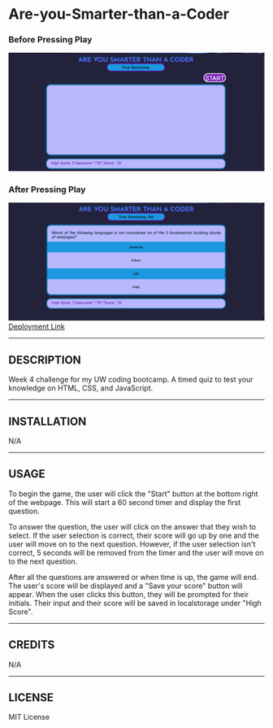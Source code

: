 # Are-you-Smarter-than-a-Coder

### Before Pressing Play
![Webpage Preview](./assets/preview.png)

### After Pressing Play
![Preview of launched App](./assets/preview1.png)
[Deployment Link](https://tykervella.github.io/Are-you-Smarter-than-a-Coder/)


---

## DESCRIPTION
Week 4 challenge for my UW coding bootcamp. A timed quiz to test your knowledge on HTML, CSS, and JavaScript.

---

## INSTALLATION 

N/A

---

## USAGE

To begin the game, the user will click the "Start" button at the bottom right of the webpage. This will start a 60 second timer and display the first question. 

To answer the question, the user will click on the answer that they wish to select. If the user selection is correct, their score will go up by one and the user will move on to the next question. However, if the user selection isn't correct, 5 seconds will be removed from the timer and the user will move on to the next question. 

After all the questions are answered or when time is up, the game will end. The user's score will be displayed and a "Save your score" button will appear. When the user clicks this button, they will be prompted for their initials. Their input and their score will be saved in localstorage under "High Score". 

---

## CREDITS 

N/A

---

## LICENSE 

MIT License 